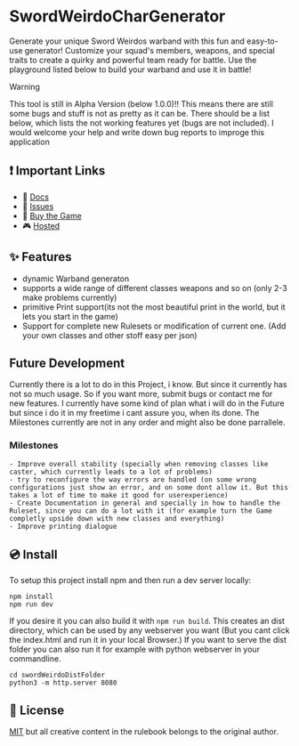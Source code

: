 # SwordWeirdoCharGenerator
Generate your unique Sword Weirdos warband with this fun and easy-to-use generator! Customize your squad's members, weapons, and special traits to create a quirky and powerful team ready for battle. Use the playground listed below to build your warband and use it in battle!

> [!WARNING] 
> This tool is still in Alpha Version (below 1.0.0)!! This means there are still some bugs and stuff is not as pretty as it can be. There should be a list below, which lists the not working features yet (bugs are not included). I would welcome your help and write down bug reports to improge this application

## ❗️ Important Links

- 📄 [Docs](https://github.com/CapRat/SwordWeirdoCharBuilder/wiki)
- 🚨 [Issues](https://github.com/CapRat/SwordWeirdoCharBuilder/issues)
- 🏬 [Buy the Game](https://www.wargamevault.com/product/437324/Sword-Weirdos?term=sword+wei)
- 🎮 [Hosted](https://caprat.github.io/SwordWeirdoCharBuilder/)

## ✨ Features
- dynamic Warband generaton
- supports a wide range of different classes weapons and so on (only 2-3 make problems currently)
- primitive Print support(its not the most beautiful print in the world, but it lets you start in the game)
- Support for complete new Rulesets or modification of current one. (Add your own classes and other stoff easy per json) 

## Future Development
Currently there is a lot to do in this Project, i know. But since it currently has not so much usage. So if you want more, submit bugs or contact me for new features. I currently have some kind of plan what i will do in the Future but since i do it in my freetime i cant assure you, when its done. The Milestones currently are not in any order and might also be done parrallele.

### Milestones
    - Improve overall stability (specially when removing classes like caster, which currently leads to a lot of problems)
    - try to reconfigure the way errors are handled (on some wrong configurations just show an error, and on some dont allow it. But this takes a lot of time to make it good for userexperience)
    - Create Documentation in general and specially in how to handle the Ruleset, since you can do a lot with it (for example turn the Game completly upside down with new classes and everything)
    - Improve printing dialogue
    
## 💿 Install

To setup this project install npm and then run a dev server locally:
```console
npm install
npm run dev
```

If you desire it you can also build it with `npm run build`. This creates an dist directory, which can be used by any webserver you want (But you cant click the index.html and run it in your local Browser.)
If you want to serve the dist folder you can also run it for example with python webserver in your commandline.
```console
cd swordWeirdoDistFolder
python3 -m http.server 8080
```



## 📑 License
[MIT](http://opensource.org/licenses/MIT)
but all creative content in the rulebook belongs to the original author.
